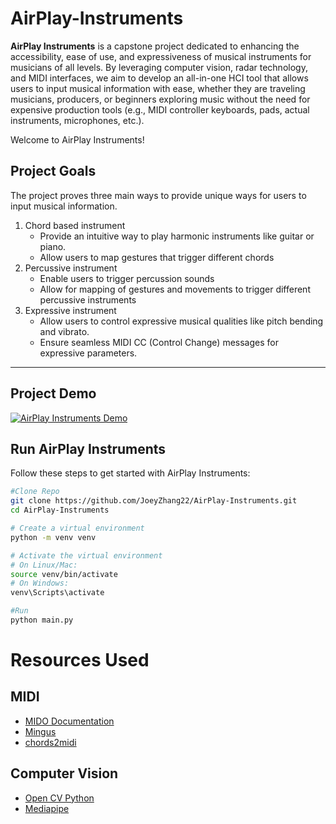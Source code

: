 # AirPlay-Instruments

**AirPlay Instruments** is a capstone project dedicated to enhancing the accessibility, ease of use, and expressiveness of musical instruments for musicians of all levels. By leveraging computer vision, radar technology, and MIDI interfaces, we aim to develop an all-in-one HCI tool that allows users to input musical information with ease, whether they are traveling musicians, producers, or beginners exploring music without the need for expensive production tools (e.g., MIDI controller keyboards, pads, actual instruments, microphones, etc.).

Welcome to AirPlay Instruments!

## Project Goals
The project proves three main ways to provide unique ways for users to input musical information. 
1. Chord based instrument
    - Provide an intuitive way to play harmonic instruments like guitar or piano.
    - Allow users to map gestures that trigger different chords
2. Percussive instrument
    - Enable users to trigger percussion sounds
    - Allow for mapping of gestures and movements to trigger different percussive instruments
3. Expressive instrument
    - Allow users to control expressive musical qualities like pitch bending and vibrato.
    - Ensure seamless MIDI CC (Control Change) messages for expressive parameters.

___

## Project Demo

[![AirPlay Instruments Demo](https://i9.ytimg.com/vi_webp/exurCb0tvK4/mq2.webp?sqp=CMS4wbsG-oaymwEmCMACELQB8quKqQMa8AEB-AHeCIAC0AWKAgwIABABGGUgYShQMA8=&rs=AOn4CLD5aI6gSZ01VDShcNZcgUTeSVDFzA)](https://youtu.be/exurCb0tvK4)

## Run AirPlay Instruments

Follow these steps to get started with AirPlay Instruments:

```bash
#Clone Repo
git clone https://github.com/JoeyZhang22/AirPlay-Instruments.git
cd AirPlay-Instruments

# Create a virtual environment
python -m venv venv

# Activate the virtual environment
# On Linux/Mac:
source venv/bin/activate
# On Windows:
venv\Scripts\activate

#Run
python main.py
```

# Resources Used
## MIDI

- [MIDO Documentation](https://mido.readthedocs.io/en/stable/index.html)
- [Mingus](https://bspaans.github.io/python-mingus/)
- [chords2midi](https://github.com/Miserlou/chords2midi)

## Computer Vision

- [Open CV Python](https://docs.opencv.org/4.x/index.html)
- [Mediapipe](https://ai.google.dev/edge/mediapipe/solutions/vision/gesture_recognizer/python?_gl=1*qys266*_up*MQ..*_ga*MTQwMjEzNTAwNy4xNzI1NTUyNzc3*_ga_P1DBVKWT6V*MTcyNTU1Mjc3Ni4xLjAuMTcyNTU1Mjc3Ni4wLjAuMTM5MjQ4OTI5MA..)
